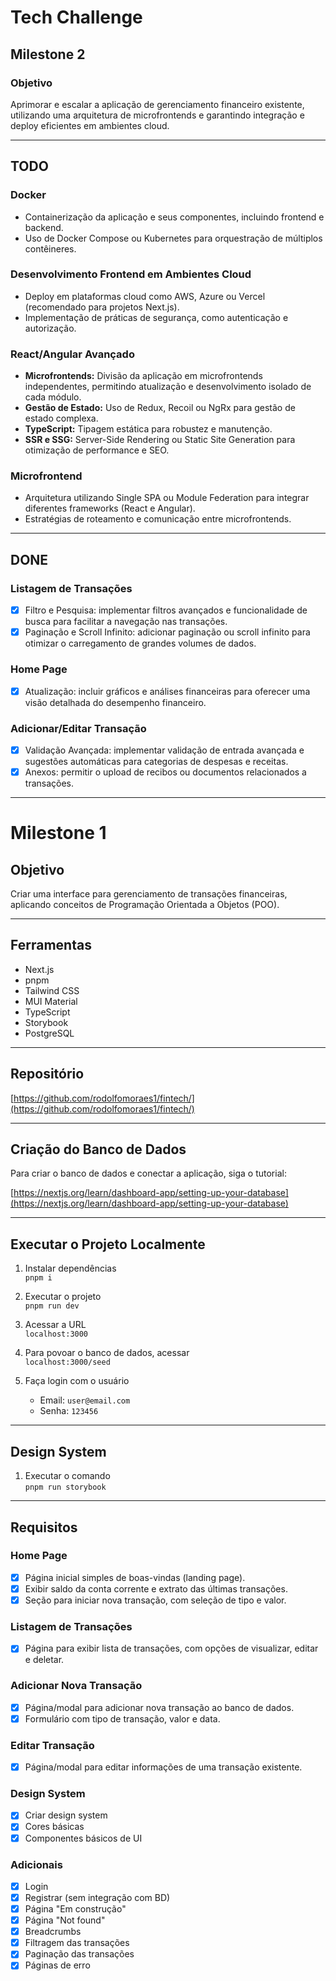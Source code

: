 # Tech Challenge

## Milestone 2

### Objetivo

Aprimorar e escalar a aplicação de gerenciamento financeiro existente, utilizando uma arquitetura de microfrontends e garantindo integração e deploy eficientes em ambientes cloud.

---

## TODO

### Docker
- Containerização da aplicação e seus componentes, incluindo frontend e backend.
- Uso de Docker Compose ou Kubernetes para orquestração de múltiplos contêineres.

### Desenvolvimento Frontend em Ambientes Cloud
- Deploy em plataformas cloud como AWS, Azure ou Vercel (recomendado para projetos Next.js).
- Implementação de práticas de segurança, como autenticação e autorização.

### React/Angular Avançado
- **Microfrontends:** Divisão da aplicação em microfrontends independentes, permitindo atualização e desenvolvimento isolado de cada módulo.
- **Gestão de Estado:** Uso de Redux, Recoil ou NgRx para gestão de estado complexa.
- **TypeScript:** Tipagem estática para robustez e manutenção.
- **SSR e SSG:** Server-Side Rendering ou Static Site Generation para otimização de performance e SEO.

### Microfrontend
- Arquitetura utilizando Single SPA ou Module Federation para integrar diferentes frameworks (React e Angular).
- Estratégias de roteamento e comunicação entre microfrontends.

---

## DONE

### Listagem de Transações
- [x] Filtro e Pesquisa: implementar filtros avançados e funcionalidade de busca para facilitar a navegação nas transações.
- [x] Paginação e Scroll Infinito: adicionar paginação ou scroll infinito para otimizar o carregamento de grandes volumes de dados.

### Home Page
- [x] Atualização: incluir gráficos e análises financeiras para oferecer uma visão detalhada do desempenho financeiro.

### Adicionar/Editar Transação
- [x] Validação Avançada: implementar validação de entrada avançada e sugestões automáticas para categorias de despesas e receitas.
- [x] Anexos: permitir o upload de recibos ou documentos relacionados a transações.

---

# Milestone 1

## Objetivo

Criar uma interface para gerenciamento de transações financeiras, aplicando conceitos de Programação Orientada a Objetos (POO).

---

## Ferramentas

- Next.js
- pnpm
- Tailwind CSS
- MUI Material
- TypeScript
- Storybook
- PostgreSQL

---

## Repositório

[https://github.com/rodolfomoraes1/fintech/](https://github.com/rodolfomoraes1/fintech/)

---

## Criação do Banco de Dados

Para criar o banco de dados e conectar a aplicação, siga o tutorial:

[https://nextjs.org/learn/dashboard-app/setting-up-your-database](https://nextjs.org/learn/dashboard-app/setting-up-your-database)

---

## Executar o Projeto Localmente

1. Instalar dependências  
   `pnpm i`

2. Executar o projeto  
   `pnpm run dev`

3. Acessar a URL  
   `localhost:3000`

4. Para povoar o banco de dados, acessar  
   `localhost:3000/seed`

5. Faça login com o usuário  
   - Email: `user@email.com`  
   - Senha: `123456`

---

## Design System

1. Executar o comando  
   `pnpm run storybook`

---

## Requisitos

### Home Page

- [x] Página inicial simples de boas-vindas (landing page).
- [x] Exibir saldo da conta corrente e extrato das últimas transações.
- [x] Seção para iniciar nova transação, com seleção de tipo e valor.

### Listagem de Transações

- [x] Página para exibir lista de transações, com opções de visualizar, editar e deletar.

### Adicionar Nova Transação

- [x] Página/modal para adicionar nova transação ao banco de dados.
- [x] Formulário com tipo de transação, valor e data.

### Editar Transação

- [x] Página/modal para editar informações de uma transação existente.

### Design System

- [x] Criar design system
- [x] Cores básicas
- [x] Componentes básicos de UI

### Adicionais

- [x] Login
- [x] Registrar (sem integração com BD)
- [x] Página "Em construção"
- [x] Página "Not found"
- [x] Breadcrumbs
- [x] Filtragem das transações
- [x] Paginação das transações
- [x] Páginas de erro
